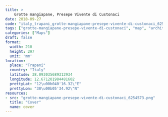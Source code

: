 ```yaml
---
title: > 
    Grotte mangiapane, Presepe Vivente di Custonaci
date: 2018-09-27
code: "italy_trapani_grotte-mangiapane-presepe-vivente-di-custonaci_6254573"
tags: ["grotte-mangiapane-presepe-vivente-di-custonaci", "map", "architecture", "buildings", "Trapani", "Italy"]
categories: ["Maps"]
draft: false
format:
  width: 210
  height: 297
  unit: 'mm'
location:
  place: "Trapani"
  country: "Italy"
  latitude: 38.093035689312934
  longitude: 12.671201984481602
  prettyLat: "12\u00b040'16.32\"E"
  prettyLon: "38\u00b05'34.92\"N"
resources:
- src: "grotte-mangiapane-presepe-vivente-di-custonaci_6254573.png"
  title: "Cover"
  name: cover
---
```

